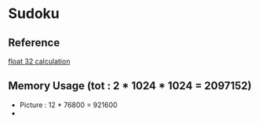 # Sudoku

## Reference

[float 32 calculation](https://en.wikipedia.org/wiki/Single-precision_floating-point_format)

## Memory Usage (tot : 2 * 1024 * 1024 = 2097152)

- Picture : 12 * 76800 = 921600
- 
